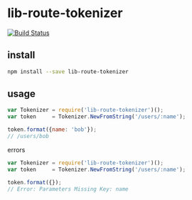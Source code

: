 # lib-route-tokenizer

[![Build Status](https://travis-ci.org/groundwater/node-lib-route-tokenizer.svg?branch=master)](https://travis-ci.org/groundwater/node-lib-route-tokenizer)

## install

```bash
npm install --save lib-route-tokenizer
```

## usage

```javascript
var Tokenizer = require('lib-route-tokenizer')();
var token     = Tokenizer.NewFromString('/users/:name');

token.format({name: 'bob'});
// /users/bob
```

errors

```javascript
var Tokenizer = require('lib-route-tokenizer')();
var token     = Tokenizer.NewFromString('/users/:name');

token.format({});
// Error: Parameters Missing Key: name
```
